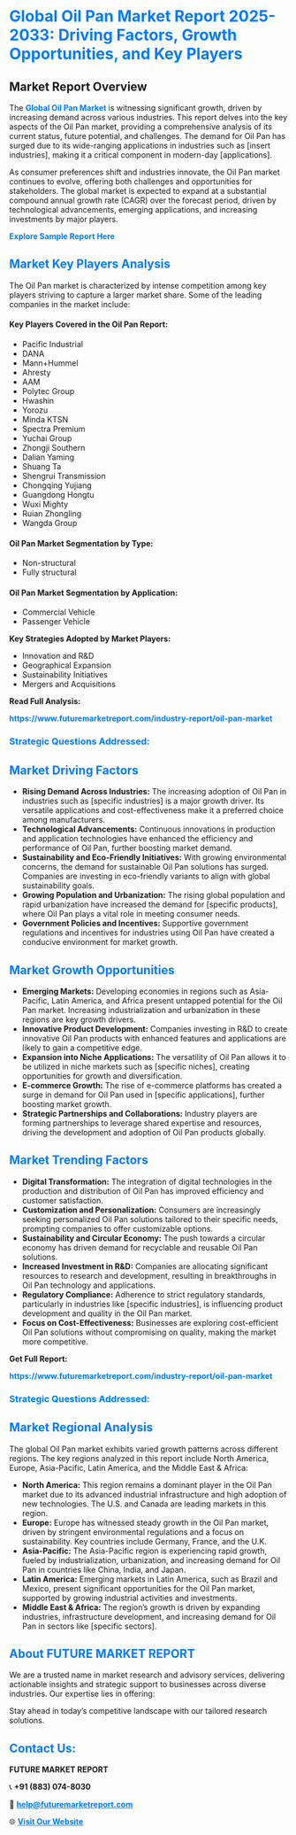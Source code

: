 <h1 style="color: #007BFF;">Global Oil Pan Market Report 2025-2033: Driving Factors, Growth Opportunities, and Key Players</h1>

<section id="overview">
<h2>Market Report Overview</h2>
<p>The <a href="https://www.futuremarketreport.com/industry-report/oil-pan-market" style="color: #007BFF; text-decoration: none;"><strong>Global Oil Pan Market</strong></a> is witnessing significant growth, driven by increasing demand across various industries. This report delves into the key aspects of the Oil Pan market, providing a comprehensive analysis of its current status, future potential, and challenges. The demand for Oil Pan has surged due to its wide-ranging applications in industries such as [insert industries], making it a critical component in modern-day [applications].</p>
<p>As consumer preferences shift and industries innovate, the Oil Pan market continues to evolve, offering both challenges and opportunities for stakeholders. The global market is expected to expand at a substantial compound annual growth rate (CAGR) over the forecast period, driven by technological advancements, emerging applications, and increasing investments by major players.</p>
</section>

<section id="overview">
<p><a href="https://www.futuremarketreport.com/request-sample/reportId=85932" style="color: #007BFF; text-decoration: none;"><strong>Explore Sample Report Here</strong></a></p>
</section>

<section id="key-players">
<h2 style="color: #007BFF;">Market Key Players Analysis</h2>
<p>The Oil Pan market is characterized by intense competition among key players striving to capture a larger market share. Some of the leading companies in the market include:</p>
<h4>Key Players Covered in the Oil Pan Report:</h4>
<ul><li>Pacific Industrial</li><li>DANA</li><li>Mann+Hummel</li><li>Ahresty</li><li>AAM</li><li>Polytec Group</li><li>Hwashin</li><li>Yorozu</li><li>Minda KTSN</li><li>Spectra Premium</li><li>Yuchai Group</li><li>Zhongji Southern</li><li>Dalian Yaming</li><li>Shuang Ta</li><li>Shengrui Transmission</li><li>Chongqing Yujiang</li><li>Guangdong Hongtu</li><li>Wuxi Mighty</li><li>Ruian Zhongling</li><li>Wangda Group</li></ul>
<h4>Oil Pan Market Segmentation by Type:</h4>
<ul><li>Non-structural</li><li>Fully structural</li></ul>

<h4>Oil Pan Market Segmentation by Application:</h4>
<ul><li>Commercial Vehicle</li><li>Passenger Vehicle</li></ul>
<p><strong>Key Strategies Adopted by Market Players:</strong></p>
<ul>
<li>Innovation and R&D</li>
<li>Geographical Expansion</li>
<li>Sustainability Initiatives</li>
<li>Mergers and Acquisitions</li>
</ul>
</section>

<section>
<p><strong>Read Full Analysis: </strong></p><a href="https://www.futuremarketreport.com/industry-report/oil-pan-market" style="color: #007BFF; text-decoration: none;"><strong>https://www.futuremarketreport.com/industry-report/oil-pan-market</strong></a>
<h3 style="color: #007BFF;">Strategic Questions Addressed:</h3>
</section>

<section id="driving-factors">
<h2 style="color: #007BFF;">Market Driving Factors</h2>
<ul>
<li><strong>Rising Demand Across Industries:</strong> The increasing adoption of Oil Pan in industries such as [specific industries] is a major growth driver. Its versatile applications and cost-effectiveness make it a preferred choice among manufacturers.</li>
<li><strong>Technological Advancements:</strong> Continuous innovations in production and application technologies have enhanced the efficiency and performance of Oil Pan, further boosting market demand.</li>
<li><strong>Sustainability and Eco-Friendly Initiatives:</strong> With growing environmental concerns, the demand for sustainable Oil Pan solutions has surged. Companies are investing in eco-friendly variants to align with global sustainability goals.</li>
<li><strong>Growing Population and Urbanization:</strong> The rising global population and rapid urbanization have increased the demand for [specific products], where Oil Pan plays a vital role in meeting consumer needs.</li>
<li><strong>Government Policies and Incentives:</strong> Supportive government regulations and incentives for industries using Oil Pan have created a conducive environment for market growth.</li>
</ul>
</section>

<section id="growth-opportunities">
<h2 style="color: #007BFF;">Market Growth Opportunities</h2>
<ul>
<li><strong>Emerging Markets:</strong> Developing economies in regions such as Asia-Pacific, Latin America, and Africa present untapped potential for the Oil Pan market. Increasing industrialization and urbanization in these regions are key growth drivers.</li>
<li><strong>Innovative Product Development:</strong> Companies investing in R&D to create innovative Oil Pan products with enhanced features and applications are likely to gain a competitive edge.</li>
<li><strong>Expansion into Niche Applications:</strong> The versatility of Oil Pan allows it to be utilized in niche markets such as [specific niches], creating opportunities for growth and diversification.</li>
<li><strong>E-commerce Growth:</strong> The rise of e-commerce platforms has created a surge in demand for Oil Pan used in [specific applications], further boosting market growth.</li>
<li><strong>Strategic Partnerships and Collaborations:</strong> Industry players are forming partnerships to leverage shared expertise and resources, driving the development and adoption of Oil Pan products globally.</li>
</ul>
</section>

<section id="trending-factors">
<h2 style="color: #007BFF;">Market Trending Factors</h2>
<ul>
<li><strong>Digital Transformation:</strong> The integration of digital technologies in the production and distribution of Oil Pan has improved efficiency and customer satisfaction.</li>
<li><strong>Customization and Personalization:</strong> Consumers are increasingly seeking personalized Oil Pan solutions tailored to their specific needs, prompting companies to offer customizable options.</li>
<li><strong>Sustainability and Circular Economy:</strong> The push towards a circular economy has driven demand for recyclable and reusable Oil Pan solutions.</li>
<li><strong>Increased Investment in R&D:</strong> Companies are allocating significant resources to research and development, resulting in breakthroughs in Oil Pan technology and applications.</li>
<li><strong>Regulatory Compliance:</strong> Adherence to strict regulatory standards, particularly in industries like [specific industries], is influencing product development and quality in the Oil Pan market.</li>
<li><strong>Focus on Cost-Effectiveness:</strong> Businesses are exploring cost-efficient Oil Pan solutions without compromising on quality, making the market more competitive.</li>
</ul>
</section>

<section>
<p><strong>Get Full Report: </strong></p><a href="https://www.futuremarketreport.com/industry-report/oil-pan-market" style="color: #007BFF; text-decoration: none;"><strong>https://www.futuremarketreport.com/industry-report/oil-pan-market</strong></a>
<h3 style="color: #007BFF;">Strategic Questions Addressed:</h3>
</section>


<section id="regional-analysis">
<h2 style="color: #007BFF;">Market Regional Analysis</h2>
<p>The global Oil Pan market exhibits varied growth patterns across different regions. The key regions analyzed in this report include North America, Europe, Asia-Pacific, Latin America, and the Middle East & Africa:</p>
<ul>
<li><strong>North America:</strong> This region remains a dominant player in the Oil Pan market due to its advanced industrial infrastructure and high adoption of new technologies. The U.S. and Canada are leading markets in this region.</li>
<li><strong>Europe:</strong> Europe has witnessed steady growth in the Oil Pan market, driven by stringent environmental regulations and a focus on sustainability. Key countries include Germany, France, and the U.K.</li>
<li><strong>Asia-Pacific:</strong> The Asia-Pacific region is experiencing rapid growth, fueled by industrialization, urbanization, and increasing demand for Oil Pan in countries like China, India, and Japan.</li>
<li><strong>Latin America:</strong> Emerging markets in Latin America, such as Brazil and Mexico, present significant opportunities for the Oil Pan market, supported by growing industrial activities and investments.</li>
<li><strong>Middle East & Africa:</strong> The region’s growth is driven by expanding industries, infrastructure development, and increasing demand for Oil Pan in sectors like [specific sectors].</li>
</ul>
</section>

<footer>
<h2 style="color: #007BFF;">About FUTURE MARKET REPORT</h2>
<p>We are a trusted name in market research and advisory services, delivering actionable insights and strategic support to businesses across diverse industries. Our expertise lies in offering:</p>

<p>Stay ahead in today’s competitive landscape with our tailored research solutions.</p>

<h2 style="color: #007BFF;">Contact Us:</h2>
<p><strong>FUTURE MARKET REPORT</strong></p>
<p>📞 <strong>+91 (883) 074-8030</strong></p>
<p>📧 <strong><a href="mailto:help@futuremarketreport.com" style="color: #007BFF;">help@futuremarketreport.com</a></strong></p>
<p>🌐 <strong><a href="https://www.futuremarketreport.com/" style="color: #007BFF;">Visit Our Website</a></strong></p>
</footer>